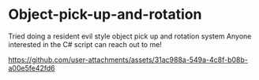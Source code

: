 # Object-pick-up-and-rotation
Tried doing a resident evil style object pick up and rotation system
Anyone interested in the C# script can reach out to me!


https://github.com/user-attachments/assets/31ac988a-549a-4c8f-b08b-a00e5fe42fd6

